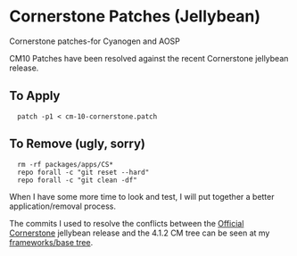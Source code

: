 Cornerstone Patches (Jellybean)
==================

Cornerstone patches-for Cyanogen and AOSP

CM10 Patches have been resolved against the recent Cornerstone jellybean release.

To Apply
----------------
    
      patch -p1 < cm-10-cornerstone.patch

To Remove (ugly, sorry)
------------------
    
      rm -rf packages/apps/CS*
      repo forall -c "git reset --hard"
      repo forall -c "git clean -df"


When I have some more time to look and test, I will put together a better application/removal process.

The commits I used to resolve the conflicts between the [Official Cornerstone](https://github.com/Onskreen/cornerstone) jellybean release and the 4.1.2 CM tree can be seen at my [frameworks/base tree](https://github.com/mateor/cm_frameworks_base/tree/cm-10-cornerstone).